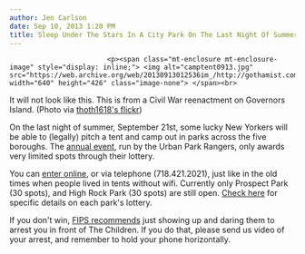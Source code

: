 ```yaml
---
author: Jen Carlson
date: Sep 10, 2013 1:20 PM
title: Sleep Under The Stars In A City Park On The Last Night Of Summer
---
```



                            
                            
                            
                            <p><span class="mt-enclosure mt-enclosure-image" style="display: inline;"> <img alt="camptent0913.jpg" src="https://web.archive.org/web/20130913012536im_/http://gothamist.com/attachments/arts_jen/camptent0913.jpg" width="640" height="426" class="image-none"> </span><br>
<span class="photo_caption">It will not look like this. This is from a Civil War reenactment on Governors Island. (Photo via <a href="https://web.archive.org/web/20130913012536/http://www.flickr.com/photos/thoth1618/4869822382/">thoth1618&apos;s flickr</a>)</span></p>

<p>On the last night of summer, September 21st, some lucky New Yorkers will be able to (legally) pitch a tent and camp out in parks across the five boroughs. The <a href="https://web.archive.org/web/20130913012536/http://gothamist.com/2012/07/02/go_camping_for_free_in_one_of_nycs.php">annual event</a>, run by the Urban Park Rangers, only awards very limited spots through their lottery.</p>

<p>You can <a href="https://web.archive.org/web/20130913012536/http://www.nycgovparks.org/programs/rangers/registration">enter online</a>, or via telephone (718.421.2021), just like in the old times when people lived in tents without wifi. Currently only Prospect Park (30 spots), and High Rock Park (30 spots) are still open. <a href="https://web.archive.org/web/20130913012536/http://www.nycgovparks.org/programs/rangers/registration">Check here</a> for specific details on each park&apos;s lottery.</p>

<p>If you don&apos;t win, <a href="https://web.archive.org/web/20130913012536/http://www.fuckedinparkslope.com/home/enter-a-lottery-to-pitch-a-tent-in-prospect-park.html">FIPS recommends</a> just showing up and daring them to arrest you in front of The Children. If you do that, please send us video of your arrest, and remember to hold your phone horizontally.</p>
                            
                            
                            